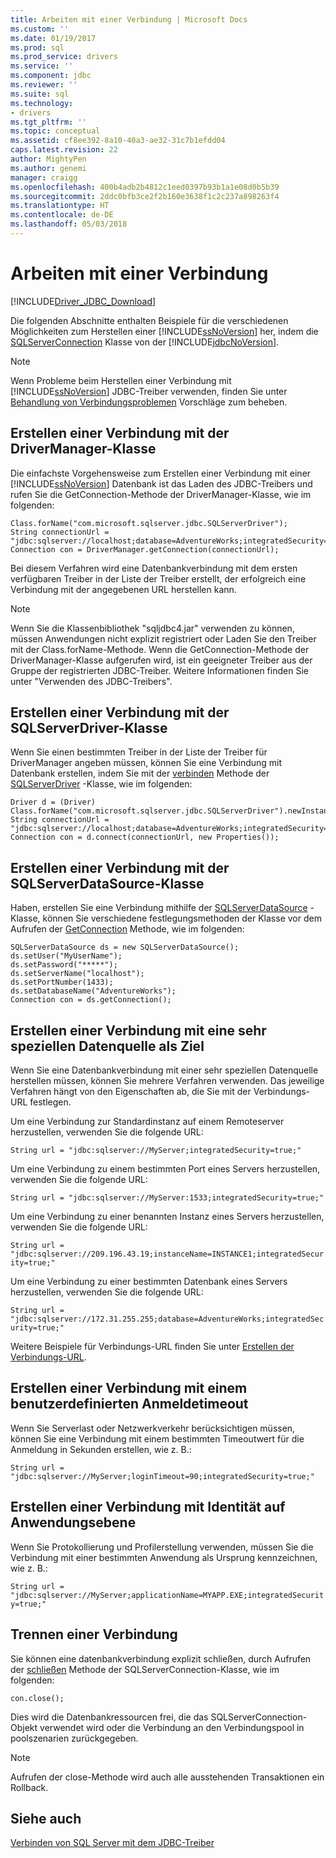 ```yaml
---
title: Arbeiten mit einer Verbindung | Microsoft Docs
ms.custom: ''
ms.date: 01/19/2017
ms.prod: sql
ms.prod_service: drivers
ms.service: ''
ms.component: jdbc
ms.reviewer: ''
ms.suite: sql
ms.technology:
- drivers
ms.tgt_pltfrm: ''
ms.topic: conceptual
ms.assetid: cf8ee392-8a10-40a3-ae32-31c7b1efdd04
caps.latest.revision: 22
author: MightyPen
ms.author: genemi
manager: craigg
ms.openlocfilehash: 400b4adb2b4812c1eed0397b93b1a1e08d0b5b39
ms.sourcegitcommit: 2ddc0bfb3ce2f2b160e3638f1c2c237a898263f4
ms.translationtype: HT
ms.contentlocale: de-DE
ms.lasthandoff: 05/03/2018
---
```

# <a name="working-with-a-connection"></a>Arbeiten mit einer Verbindung
[!INCLUDE[Driver_JDBC_Download](../../includes/driver_jdbc_download.md)]

  Die folgenden Abschnitte enthalten Beispiele für die verschiedenen Möglichkeiten zum Herstellen einer [!INCLUDE[ssNoVersion](../../includes/ssnoversion_md.md)] her, indem die [SQLServerConnection](../../connect/jdbc/reference/sqlserverconnection-class.md) Klasse von der [!INCLUDE[jdbcNoVersion](../../includes/jdbcnoversion_md.md)].  
  
> [!NOTE]  
>  Wenn Probleme beim Herstellen einer Verbindung mit [!INCLUDE[ssNoVersion](../../includes/ssnoversion_md.md)] JDBC-Treiber verwenden, finden Sie unter [Behandlung von Verbindungsproblemen](../../connect/jdbc/troubleshooting-connectivity.md) Vorschläge zum beheben.  
  
## <a name="creating-a-connection-by-using-the-drivermanager-class"></a>Erstellen einer Verbindung mit der DriverManager-Klasse  
 Die einfachste Vorgehensweise zum Erstellen einer Verbindung mit einer [!INCLUDE[ssNoVersion](../../includes/ssnoversion_md.md)] Datenbank ist das Laden des JDBC-Treibers und rufen Sie die GetConnection-Methode der DriverManager-Klasse, wie im folgenden:  
  
```  
Class.forName("com.microsoft.sqlserver.jdbc.SQLServerDriver");  
String connectionUrl = "jdbc:sqlserver://localhost;database=AdventureWorks;integratedSecurity=true;"  
Connection con = DriverManager.getConnection(connectionUrl);  
```  
  
 Bei diesem Verfahren wird eine Datenbankverbindung mit dem ersten verfügbaren Treiber in der Liste der Treiber erstellt, der erfolgreich eine Verbindung mit der angegebenen URL herstellen kann.  
  
> [!NOTE]  
>  Wenn Sie die Klassenbibliothek "sqljdbc4.jar" verwenden zu können, müssen Anwendungen nicht explizit registriert oder Laden Sie den Treiber mit der Class.forName-Methode. Wenn die GetConnection-Methode der DriverManager-Klasse aufgerufen wird, ist ein geeigneter Treiber aus der Gruppe der registrierten JDBC-Treiber. Weitere Informationen finden Sie unter "Verwenden des JDBC-Treibers".  
  
## <a name="creating-a-connection-by-using-the-sqlserverdriver-class"></a>Erstellen einer Verbindung mit der SQLServerDriver-Klasse  
 Wenn Sie einen bestimmten Treiber in der Liste der Treiber für DriverManager angeben müssen, können Sie eine Verbindung mit Datenbank erstellen, indem Sie mit der [verbinden](../../connect/jdbc/reference/connect-method-sqlserverdriver.md) Methode der [SQLServerDriver](../../connect/jdbc/reference/sqlserverdriver-class.md) -Klasse, wie im folgenden:  
  
```  
Driver d = (Driver) Class.forName("com.microsoft.sqlserver.jdbc.SQLServerDriver").newInstance();  
String connectionUrl = "jdbc:sqlserver://localhost;database=AdventureWorks;integratedSecurity=true;"  
Connection con = d.connect(connectionUrl, new Properties());  
```  
  
## <a name="creating-a-connection-by-using-the-sqlserverdatasource-class"></a>Erstellen einer Verbindung mit der SQLServerDataSource-Klasse  
 Haben, erstellen Sie eine Verbindung mithilfe der [SQLServerDataSource](../../connect/jdbc/reference/sqlserverdatasource-class.md) -Klasse, können Sie verschiedene festlegungsmethoden der Klasse vor dem Aufrufen der [GetConnection](../../connect/jdbc/reference/getconnection-method.md) Methode, wie im folgenden:  
  
```  
SQLServerDataSource ds = new SQLServerDataSource();  
ds.setUser("MyUserName");  
ds.setPassword("*****");  
ds.setServerName("localhost");  
ds.setPortNumber(1433);   
ds.setDatabaseName("AdventureWorks");  
Connection con = ds.getConnection();  
```  
  
## <a name="creating-a-connection-that-targets-a-very-specific-data-source"></a>Erstellen einer Verbindung mit eine sehr speziellen Datenquelle als Ziel  
 Wenn Sie eine Datenbankverbindung mit einer sehr speziellen Datenquelle herstellen müssen, können Sie mehrere Verfahren verwenden. Das jeweilige Verfahren hängt von den Eigenschaften ab, die Sie mit der Verbindungs-URL festlegen.  
  
 Um eine Verbindung zur Standardinstanz auf einem Remoteserver herzustellen, verwenden Sie die folgende URL:  
  
 `String url = "jdbc:sqlserver://MyServer;integratedSecurity=true;"`  
  
 Um eine Verbindung zu einem bestimmten Port eines Servers herzustellen, verwenden Sie die folgende URL:  
  
 `String url = "jdbc:sqlserver://MyServer:1533;integratedSecurity=true;"`  
  
 Um eine Verbindung zu einer benannten Instanz eines Servers herzustellen, verwenden Sie die folgende URL:  
  
 `String url = "jdbc:sqlserver://209.196.43.19;instanceName=INSTANCE1;integratedSecurity=true;"`  
  
 Um eine Verbindung zu einer bestimmten Datenbank eines Servers herzustellen, verwenden Sie die folgende URL:  
  
 `String url = "jdbc:sqlserver://172.31.255.255;database=AdventureWorks;integratedSecurity=true;"`  
  
 Weitere Beispiele für Verbindungs-URL finden Sie unter [Erstellen der Verbindungs-URL](../../connect/jdbc/building-the-connection-url.md).  
  
## <a name="creating-a-connection-with-a-custom-login-time-out"></a>Erstellen einer Verbindung mit einem benutzerdefinierten Anmeldetimeout  
 Wenn Sie Serverlast oder Netzwerkverkehr berücksichtigen müssen, können Sie eine Verbindung mit einem bestimmten Timeoutwert für die Anmeldung in Sekunden erstellen, wie z. B.:  
  
 `String url = "jdbc:sqlserver://MyServer;loginTimeout=90;integratedSecurity=true;"`  
  
## <a name="create-a-connection-with-application-level-identity"></a>Erstellen einer Verbindung mit Identität auf Anwendungsebene  
 Wenn Sie Protokollierung und Profilerstellung verwenden, müssen Sie die Verbindung mit einer bestimmten Anwendung als Ursprung kennzeichnen, wie z. B.:  
  
 `String url = "jdbc:sqlserver://MyServer;applicationName=MYAPP.EXE;integratedSecurity=true;"`  
  
## <a name="closing-a-connection"></a>Trennen einer Verbindung  
 Sie können eine datenbankverbindung explizit schließen, durch Aufrufen der [schließen](../../connect/jdbc/reference/close-method-sqlserverconnection.md) Methode der SQLServerConnection-Klasse, wie im folgenden:  
  
 `con.close();`  
  
 Dies wird die Datenbankressourcen frei, die das SQLServerConnection-Objekt verwendet wird oder die Verbindung an den Verbindungspool in poolszenarien zurückgegeben.  
  
> [!NOTE]  
>  Aufrufen der close-Methode wird auch alle ausstehenden Transaktionen ein Rollback.  
  
## <a name="see-also"></a>Siehe auch  
 [Verbinden von SQL Server mit dem JDBC-Treiber](../../connect/jdbc/connecting-to-sql-server-with-the-jdbc-driver.md)  
  
  
